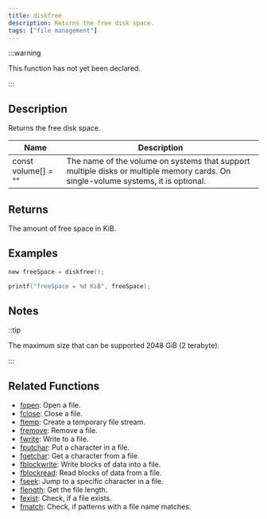 ```yaml
---
title: diskfree
description: Returns the free disk space.
tags: ["file management"]
---
```


<VersionWarn version='omp v1.1.0.2612' />

:::warning

This function has not yet been declared.

:::

<LowercaseNote />

## Description

Returns the free disk space.

| Name                | Description                                                                                                                        |
| ------------------- | ---------------------------------------------------------------------------------------------------------------------------------- |
| const volume[] = "" | The name of the volume on systems that support multiple disks or multiple memory cards.  On single-volume systems, it is optional. |

## Returns

The amount of free space in KiB.

## Examples

```c
new freeSpace = diskfree();

printf("freeSpace = %d KiB", freeSpace);
```

## Notes

::tip

The maximum size that can be supported 2048 GiB (2 terabyte).

:::

## Related Functions

- [fopen](fopen): Open a file.
- [fclose](fclose): Close a file.
- [ftemp](ftemp): Create a temporary file stream.
- [fremove](fremove): Remove a file.
- [fwrite](fwrite): Write to a file.
- [fputchar](fputchar): Put a character in a file.
- [fgetchar](fgetchar): Get a character from a file.
- [fblockwrite](fblockwrite): Write blocks of data into a file.
- [fblockread](fblockread): Read blocks of data from a file.
- [fseek](fseek): Jump to a specific character in a file.
- [flength](flength): Get the file length.
- [fexist](fexist): Check, if a file exists.
- [fmatch](fmatch): Check, if patterns with a file name matches.
